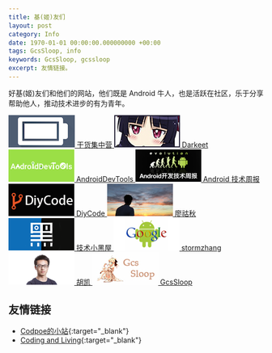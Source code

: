 ```yaml
---
title: 基(姬)友们
layout: post
category: Info
date: 1970-01-01 00:00:00.000000000 +00:00
tags: GcsSloop, info
keywords: GcsSloop, gcssloop
excerpt: 友情链接。
---
```


好基(姬)友们和他们的网站，他们既是 Android 牛人，也是活跃在社区，乐于分享帮助他人，推动技术进步的有为青年。

<div class="friendsdiv">
  <a href="http://gank.io/" target="_blank">
    <img src="/assets/siteinfo/friends/gank.jpg"/>
    干货集中营
  </a>

  <a href="http://drakeet.me/" target="_blank">
    <img src="/assets/siteinfo/friends/darkeet.jpg"/>
    Darkeet
  </a> 

  <a href="http://androiddevtools.cn/" target="_blank">
    <img src="/assets/siteinfo/friends/androiddevtools_cn.png"/>
    AndroidDevTools
  </a> 

  <a href="http://androidweekly.cn/" target="_blank">
    <img src="/assets/siteinfo/friends/androidweekly_cn.png"/>
    Android 技术周报
  </a> 

  <a href="http://diycode.cc/" target="_blank">
    <img src="/assets/siteinfo/friends/diycode.jpg"/>
    DiyCode
  </a> 

  <a href="http://www.liaohuqiu.net/" target="_blank">
    <img src="/assets/siteinfo/friends/liaohuqiu.jpg"/>
    廖祜秋
  </a> 

  <a href="http://droidyue.com//" target="_blank">
    <img src="/assets/siteinfo/friends/droidyue_com.png"/>
    技术小黑屋
  </a> 

  <a href="http://stormzhang.com/" target="_blank">
    <img src="/assets/siteinfo/friends/stormzhang.png"/>
    stormzhang
  </a> 

  <a href="http://hukai.me/" target="_blank">
    <img src="/assets/siteinfo/friends/hukai.jpg"/>
    胡凯
  </a> 

  <a href="http://www.gcssloop.com/#blog" target="_blank">
    <img src="/assets/siteinfo/friends/gcssloop.jpg"/>
    GcsSloop
  </a> 
</div>



## 友情链接

* [Codpoe的小站](http://codpoe.me/){:target="_blank"}
* [Coding and Living](http://www.woaitqs.cc){:target="_blank"}

